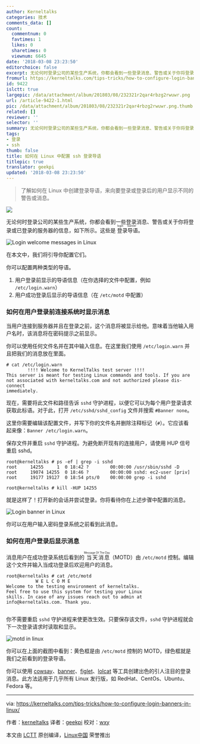 ```yaml
---
author: Kerneltalks
categories: 技术
comments_data: []
count:
  commentnum: 0
  favtimes: 1
  likes: 0
  sharetimes: 0
  viewnum: 6645
date: '2018-03-08 23:23:50'
editorchoice: false
excerpt: 无论何时登录公司的某些生产系统，你都会看到一些登录消息、警告或关于你将登录或已登录的服务器的信息，如下所示。这些是登录导语（login banner）。
fromurl: https://kerneltalks.com/tips-tricks/how-to-configure-login-banners-in-linux/
id: 9422
islctt: true
largepic: /data/attachment/album/201803/08/232321r2qar4rbzg2rwuwr.png
url: /article-9422-1.html
pic: /data/attachment/album/201803/08/232321r2qar4rbzg2rwuwr.png.thumb.jpg
related: []
reviewer: ''
selector: ''
summary: 无论何时登录公司的某些生产系统，你都会看到一些登录消息、警告或关于你将登录或已登录的服务器的信息，如下所示。这些是登录导语（login banner）。
tags:
- 登录
- ssh
thumb: false
title: 如何在 Linux 中配置 ssh 登录导语
titlepic: true
translator: geekpi
updated: '2018-03-08 23:23:50'
---
```



> 
> 了解如何在 Linux 中创建登录导语，来向要登录或登录后的用户显示不同的警告或消息。
> 
> 
> 


![](/data/attachment/album/201803/08/232321r2qar4rbzg2rwuwr.png)


无论何时登录公司的某些生产系统，你都会看到一些登录消息、警告或关于你将登录或已登录的服务器的信息，如下所示。这些是<ruby> 登录导语 <rt>  login banner </rt></ruby>。


![Login welcome messages in Linux](/data/attachment/album/201803/08/232354qeshpt4ezeyghsyb.png)


在本文中，我们将引导你配置它们。


你可以配置两种类型的导语。


1. 用户登录前显示的导语信息（在你选择的文件中配置，例如 `/etc/login.warn`）
2. 用户成功登录后显示的导语信息（在 `/etc/motd` 中配置）


### 如何在用户登录前连接系统时显示消息


当用户连接到服务器并且在登录之前，这个消息将被显示给他。意味着当他输入用户名时，该消息将在密码提示之前显示。


你可以使用任何文件名并在其中输入信息。在这里我们使用 `/etc/login.warn` 并且把我们的消息放在里面。



```
# cat /etc/login.warn
        !!!! Welcome to KernelTalks test server !!!!
This server is meant for testing Linux commands and tools. If you are
not associated with kerneltalks.com and not authorized please dis-connect
immediately.

```

现在，需要将此文件和路径告诉 `sshd` 守护进程，以便它可以为每个用户登录请求获取此标语。对于此，打开 `/etc/sshd/sshd_config` 文件并搜索 `#Banner none`。


这里你需要编辑该配置文件，并写下你的文件名并删除注释标记（`#`）。它应该看起来像：`Banner /etc/login.warn`。


保存文件并重启 `sshd` 守护进程。为避免断开现有的连接用户，请使用 HUP 信号重启 sshd。



```
root@kerneltalks # ps -ef | grep -i sshd
root     14255     1  0 18:42 ?        00:00:00 /usr/sbin/sshd -D
root     19074 14255  0 18:46 ?        00:00:00 sshd: ec2-user [priv]
root     19177 19127  0 18:54 pts/0    00:00:00 grep -i sshd

root@kerneltalks # kill -HUP 14255

```

就是这样了！打开新的会话并尝试登录。你将看待你在上述步骤中配置的消息。


![Login banner in Linux](/data/attachment/album/201803/08/232400d5zix9knzn8iodok.png)


你可以在用户输入密码登录系统之前看到此消息。


### 如何在用户登录后显示消息


消息用户在成功登录系统后看到的<ruby> 当天消息 <rt>  Message Of The Day </rt></ruby>（MOTD）由 `/etc/motd` 控制。编辑这个文件并输入当成功登录后欢迎用户的消息。



```
root@kerneltalks # cat /etc/motd
           W E L C O M E
Welcome to the testing environment of kerneltalks.
Feel free to use this system for testing your Linux
skills. In case of any issues reach out to admin at
info@kerneltalks.com. Thank you.


```

你不需要重启 `sshd` 守护进程来使更改生效。只要保存该文件，`sshd` 守护进程就会下一次登录请求时读取和显示。


![motd in linux](/data/attachment/album/201803/08/232401h3yuy242jb0bu0uu.png)


你可以在上面的截图中看到：黄色框是由 `/etc/motd` 控制的 MOTD，绿色框就是我们之前看到的登录导语。


你可以使用 [cowsay](https://kerneltalks.com/tips-tricks/cowsay-fun-in-linux-terminal/)、[banner](https://kerneltalks.com/howto/create-nice-text-banner-hpux/)、[figlet](https://kerneltalks.com/tips-tricks/create-beautiful-ascii-text-banners-linux/)、[lolcat](https://kerneltalks.com/linux/lolcat-tool-to-rainbow-color-linux-terminal/) 等工具创建出色的引人注目的登录消息。此方法适用于几乎所有 Linux 发行版，如 RedHat、CentOs、Ubuntu、Fedora 等。




---


via: <https://kerneltalks.com/tips-tricks/how-to-configure-login-banners-in-linux/>


作者：[kerneltalks](https://kerneltalks.com) 译者：[geekpi](https://github.com/geekpi) 校对：[wxy](https://github.com/wxy)


本文由 [LCTT](https://github.com/LCTT/TranslateProject) 原创编译，[Linux中国](https://linux.cn/) 荣誉推出